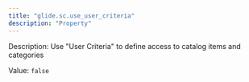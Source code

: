 ```yaml
---
title: "glide.sc.use_user_criteria"
description: "Property"
---
```


Description: Use "User Criteria" to define access to catalog items and categories

Value: `false`